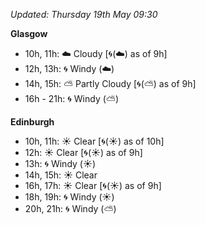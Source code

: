 *Updated: Thursday 19th May 09:30*

**Glasgow**

* 10h, 11h: :cloud: Cloudy [:cyclone:(:cloud:) as of 9h]
* 12h, 13h: :cyclone: Windy (:cloud:)
* 14h, 15h: :partly_sunny: Partly Cloudy [:cyclone:(:partly_sunny:) as of 9h]
* 16h - 21h: :cyclone: Windy (:partly_sunny:)

**Edinburgh**

* 10h, 11h: :sunny: Clear [:cyclone:(:sunny:) as of 10h]
* 12h: :sunny: Clear [:cyclone:(:sunny:) as of 9h]
* 13h: :cyclone: Windy (:sunny:)
* 14h, 15h: :sunny: Clear
* 16h, 17h: :sunny: Clear [:cyclone:(:sunny:) as of 9h]
* 18h, 19h: :cyclone: Windy (:sunny:)
* 20h, 21h: :cyclone: Windy (:partly_sunny:)
